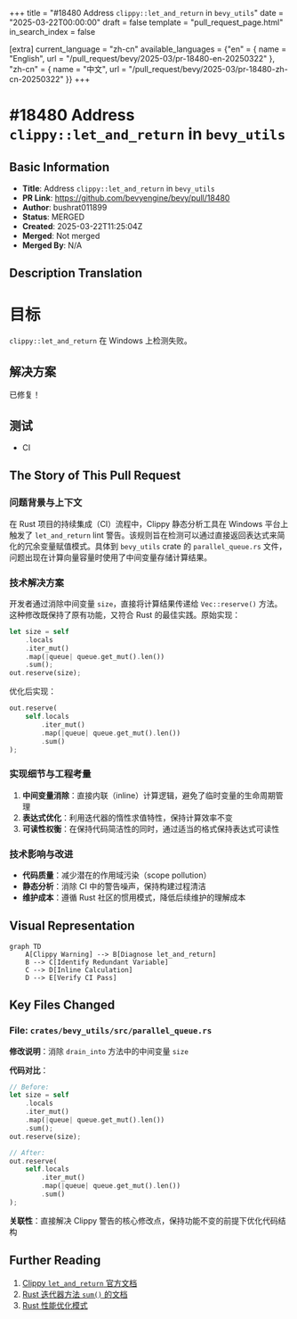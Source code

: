 +++
title = "#18480 Address `clippy::let_and_return` in `bevy_utils`"
date = "2025-03-22T00:00:00"
draft = false
template = "pull_request_page.html"
in_search_index = false

[extra]
current_language = "zh-cn"
available_languages = {"en" = { name = "English", url = "/pull_request/bevy/2025-03/pr-18480-en-20250322" }, "zh-cn" = { name = "中文", url = "/pull_request/bevy/2025-03/pr-18480-zh-cn-20250322" }}
+++

# #18480 Address `clippy::let_and_return` in `bevy_utils`

## Basic Information
- **Title**: Address `clippy::let_and_return` in `bevy_utils`
- **PR Link**: https://github.com/bevyengine/bevy/pull/18480
- **Author**: bushrat011899
- **Status**: MERGED
- **Created**: 2025-03-22T11:25:04Z
- **Merged**: Not merged
- **Merged By**: N/A

## Description Translation
# 目标

`clippy::let_and_return` 在 Windows 上检测失败。

## 解决方案

已修复！

## 测试

- CI

## The Story of This Pull Request

### 问题背景与上下文
在 Rust 项目的持续集成（CI）流程中，Clippy 静态分析工具在 Windows 平台上触发了 `let_and_return` lint 警告。该规则旨在检测可以通过直接返回表达式来简化的冗余变量赋值模式。具体到 `bevy_utils` crate 的 `parallel_queue.rs` 文件，问题出现在计算向量容量时使用了中间变量存储计算结果。

### 技术解决方案
开发者通过消除中间变量 `size`，直接将计算结果传递给 `Vec::reserve()` 方法。这种修改既保持了原有功能，又符合 Rust 的最佳实践。原始实现：

```rust
let size = self
    .locals
    .iter_mut()
    .map(|queue| queue.get_mut().len())
    .sum();
out.reserve(size);
```

优化后实现：

```rust
out.reserve(
    self.locals
        .iter_mut()
        .map(|queue| queue.get_mut().len())
        .sum()
);
```

### 实现细节与工程考量
1. **中间变量消除**：直接内联（inline）计算逻辑，避免了临时变量的生命周期管理
2. **表达式优化**：利用迭代器的惰性求值特性，保持计算效率不变
3. **可读性权衡**：在保持代码简洁性的同时，通过适当的格式保持表达式可读性

### 技术影响与改进
- **代码质量**：减少潜在的作用域污染（scope pollution）
- **静态分析**：消除 CI 中的警告噪声，保持构建过程清洁
- **维护成本**：遵循 Rust 社区的惯用模式，降低后续维护的理解成本

## Visual Representation

```mermaid
graph TD
    A[Clippy Warning] --> B[Diagnose let_and_return]
    B --> C[Identify Redundant Variable]
    C --> D[Inline Calculation]
    D --> E[Verify CI Pass]
```

## Key Files Changed

### File: `crates/bevy_utils/src/parallel_queue.rs`
**修改说明**：消除 `drain_into` 方法中的中间变量 `size`

**代码对比**：
```rust
// Before:
let size = self
    .locals
    .iter_mut()
    .map(|queue| queue.get_mut().len())
    .sum();
out.reserve(size);

// After:
out.reserve(
    self.locals
        .iter_mut()
        .map(|queue| queue.get_mut().len())
        .sum()
);
```

**关联性**：直接解决 Clippy 警告的核心修改点，保持功能不变的前提下优化代码结构

## Further Reading
1. [Clippy `let_and_return` 官方文档](https://rust-lang.github.io/rust-clippy/master/#let_and_return)
2. [Rust 迭代器方法 `sum()` 的文档](https://doc.rust-lang.org/std/iter/trait.Iterator.html#method.sum)
3. [Rust 性能优化模式](https://doc.rust-lang.org/1.67.1/core/hint/index.html)